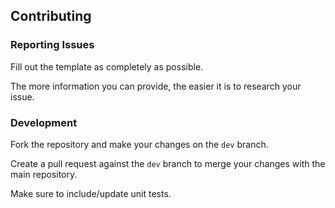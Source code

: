 ## Contributing

### Reporting Issues

Fill out the template as completely as possible.

The more information you can provide, the easier it is to research your issue.

### Development

Fork the repository and make your changes on the `dev` branch.

Create a pull request against the `dev` branch to merge your changes with the main repository.

Make sure to include/update unit tests.
